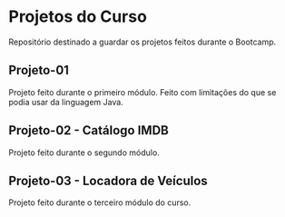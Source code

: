 # Projetos do Curso

Repositório destinado a guardar os projetos feitos durante o Bootcamp.




## Projeto-01
Projeto feito durante o primeiro módulo. Feito com limitações do que se podia usar da linguagem Java. 


## Projeto-02 - Catálogo IMDB
Projeto feito durante o segundo módulo.


## Projeto-03 - Locadora de Veículos
Projeto feito durante o terceiro módulo do curso. 
